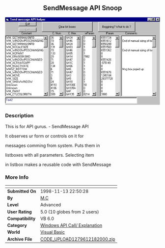 ﻿<div align="center">

## SendMessage API Snoop

<img src="PIC20001218657366568.jpg">
</div>

### Description

This is for API gurus. - SendMessage API

It observes ur form or controls on it for

messages comming from system. Puts them in

listboxes with all parameters. Selecting item

in listbox makes a reusable code with SendMessage
 
### More Info
 


<span>             |<span>
---                |---
**Submitted On**   |1998-11-13 22:50:28
**By**             |[M\.C](https://github.com/Planet-Source-Code/PSCIndex/blob/master/ByAuthor/m-c.md)
**Level**          |Advanced
**User Rating**    |5.0 (10 globes from 2 users)
**Compatibility**  |VB 6\.0
**Category**       |[Windows API Call/ Explanation](https://github.com/Planet-Source-Code/PSCIndex/blob/master/ByCategory/windows-api-call-explanation__1-39.md)
**World**          |[Visual Basic](https://github.com/Planet-Source-Code/PSCIndex/blob/master/ByWorld/visual-basic.md)
**Archive File**   |[CODE\_UPLOAD1279612182000\.zip](https://github.com/Planet-Source-Code/m-c-sendmessage-api-snoop__1-13677/archive/master.zip)








